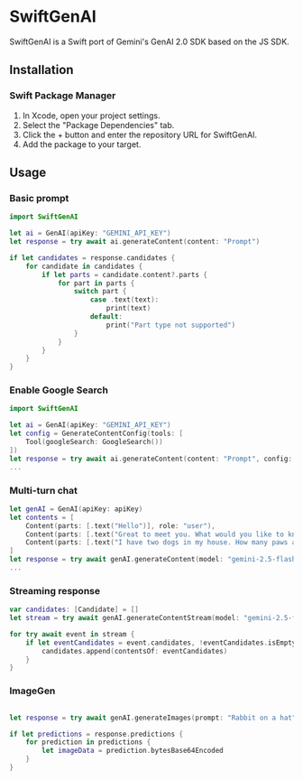 # SwiftGenAI

SwiftGenAI is a Swift port of Gemini's GenAI 2.0 SDK based on the JS SDK.

## Installation

### Swift Package Manager
1. In Xcode, open your project settings.
2. Select the "Package Dependencies" tab.
3. Click the + button and enter the repository URL for SwiftGenAI.
4. Add the package to your target.

## Usage

### Basic prompt

```swift
import SwiftGenAI

let ai = GenAI(apiKey: "GEMINI_API_KEY")
let response = try await ai.generateContent(content: "Prompt")

if let candidates = response.candidates {
    for candidate in candidates {
        if let parts = candidate.content?.parts {
            for part in parts {
                switch part {
                    case .text(text):
                        print(text)
                    default:
                        print("Part type not supported")
                }
            }
        }
    }
}
```

### Enable Google Search

```swift
import SwiftGenAI

let ai = GenAI(apiKey: "GEMINI_API_KEY")
let config = GenerateContentConfig(tools: [
    Tool(googleSearch: GoogleSearch())
])
let response = try await ai.generateContent(content: "Prompt", config: config)
...
```

### Multi-turn chat

```swift
let genAI = GenAI(apiKey: apiKey)
let contents = [
    Content(parts: [.text("Hello")], role: "user"),
    Content(parts: [.text("Great to meet you. What would you like to know?")], role: "model"),
    Content(parts: [.text("I have two dogs in my house. How many paws are in my house?")], role: "user")
]
let response = try await genAI.generateContent(model: "gemini-2.5-flash", contents: contents)
...
```

### Streaming response

```swift
var candidates: [Candidate] = []
let stream = try await genAI.generateContentStream(model: "gemini-2.5-flash", content: "How does AI work?")

for try await event in stream {
    if let eventCandidates = event.candidates, !eventCandidates.isEmpty {
        candidates.append(contentsOf: eventCandidates)
    }
}
```

### ImageGen

```swift

let response = try await genAI.generateImages(prompt: "Rabbit on a hat", GenerateImagesConfig(numberOfImages: 4))

if let predictions = response.predictions {
    for prediction in predictions {
        let imageData = prediction.bytesBase64Encoded
    }
}

```

